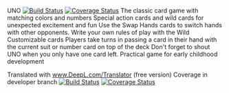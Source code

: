 UNO
[![Build Status](https://travis-ci.com/woot38/UNO.svg?branch=master)](https://travis-ci.com/woot38/UNO)
[![Coverage Status](https://coveralls.io/repos/github/FireWAV3/XCOM/badge.svg?branch=main)](https://coveralls.io/github/woot38/UNO?branch=main)
    The classic card game with matching colors and numbers
    Special action cards and wild cards for unexpected excitement and fun
    Use the Swap Hands cards to switch hands with other opponents.
    Write your own rules of play with the Wild Customizable cards
    Players take turns in passing a card in their hand with the current suit or number card on top of the deck
    Don't forget to shout UNO when you only have one card left.
    Practical game for early childhood development

Translated with www.DeepL.com/Translator (free version)
Coverage in developer branch
[![Build Status](https://travis-ci.com/woot/UNO.svg?branch=developer)](https://travis-ci.com/woot38/UNO)
[![Coverage Status](https://coveralls.io/repos/github/woot38/UNO/badge.svg?branch=developer)](https://coveralls.io/github/woot38/UNO?branch=developer)
